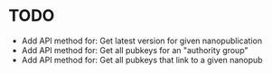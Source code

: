 # TODO

- Add API method for: Get latest version for given nanopublication
- Add API method for: Get all pubkeys for an "authority group"
- Add API method for: Get all pubkeys that link to a given nanopub

